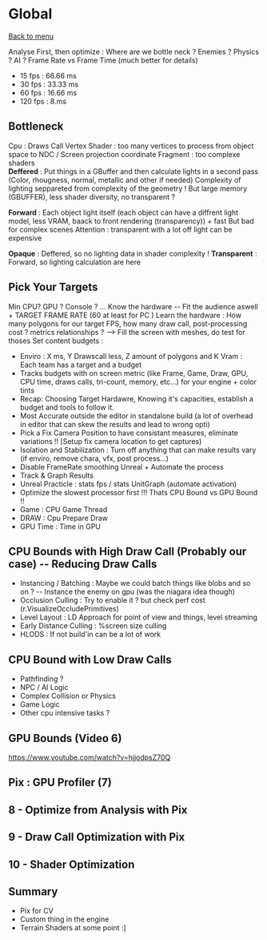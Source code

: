 # Global

[Back to menu](index.md)

Analyse First, then optimize : Where are we bottle neck ? Enemies ? Physics ? AI ?
Frame Rate vs Frame Time (much better for details)
- 15 fps : 66.66 ms
- 30 fps : 33.33 ms
- 60 fps : 16.66 ms
- 120 fps : 8.ms 

## Bottleneck
Cpu : Draws Call
Vertex Shader : too many vertices to process from object space to  NDC / Screen projection coordinate
Fragment : too complexe shaders  
**Deffered** : Put things in a GBuffer and then calculate lights in a second pass (Color, rhougness, normal, metallic and other if needed)
Complexity of lighting seppareted from complexity of the geometry ! But large memory (GBUFFER), less shader diversity, no transparent ?

**Forward** : Each object light itself (each object can have a diffrent light model, less VRAM, baack to front rendering (transparency)) + fast
But bad for complex scenes 
Attention : transparent with a lot off light can be expensive

**Opaque** : Deffered, so no lighting data in shader complexity !
**Transparent** : Forward, so lighting calculation are here

## Pick Your Targets
Min CPU? GPU ? Console ? ... Know the hardware -- Fit the audience aswell + TARGET FRAME RATE (60 at least for PC )
Learn the hardware : How many polygons for our target FPS, how many draw call, post-processing cost ? metrics relationships ?
--> Fill the screen with meshes, do test for thoses
Set content budgets :
- Enviro : X ms, Y Drawscall less, Z amount of polygons and K Vram : Each team has a target and a budget 
- Tracks budgets with on screen metric (like Frame, Game, Draw, GPU, CPU time, draws calls, tri-count, memory, etc...) for your engine + color tints
- Recap: Choosing Target Hardawre, Knowing it's capacities, establish a budget and tools to follow it.
- Most Accurate outside the editor in standalone build (a lot of overhead in editor that can skew the results and lead to wrong opti)
- Pick a Fix Camera Position to have consistant measures, eliminate variations !! [Setup fix camera location to get captures)
- Isolation and Stabilization : Turn off anything that can make results vary (if enviro, remove chara, vfx, post process...)
- Disable FrameRate smoothing Unreal + Automate the process
- Track & Graph Results
- Unreal Practicle : stats fps / stats UnitGraph (automate activation)
- Optimize the slowest processor first !!! Thats CPU Bound vs GPU Bound !!
- Game : CPU Game Thread
- DRAW : Cpu Prepare Draw
- GPU Time : Time in GPU

## CPU Bounds with High Draw Call (Probably our case) -- Reducing Draw Calls
- Instancing / Batching : Maybe we could batch things like blobs and so on ? -- Instance the enemy on gpu (was the niagara idea though)
- Occlusion Culling : Try to enable it ? but check perf cost (r.VisualizeOccludePrimitives)
- Level Layout : LD Approach for point of view and things, level streaming 
- Early Distance Culling : %screen size culling 
- HLODS : If not build'in can be a lot of work

## CPU Bound with Low Draw Calls
- Pathfinding ?
- NPC / AI Logic
- Complex Collision or Physics
- Game Logic
- Other cpu intensive tasks ?

## GPU Bounds (Video 6)
https://www.youtube.com/watch?v=hjjodpsZ70Q

## Pix : GPU Profiler (7)

## 8 - Optimize from Analysis with Pix

## 9 - Draw Call Optimization with Pix
 
## 10 - Shader Optimization

## Summary
- Pix for CV
- Custom thing in the engine
- Terrain Shaders at some point :]

